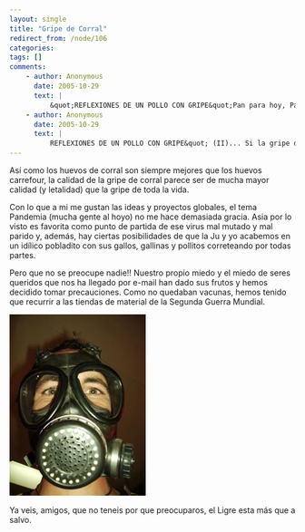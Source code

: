 ```yaml
---
layout: single
title: "Gripe de Corral"
redirect_from: /node/106
categories:
tags: []
comments: 
    - author: Anonymous
      date: 2005-10-29
      text: |
          &quot;REFLEXIONES DE UN POLLO CON GRIPE&quot;Pan para hoy, Pan-demia para mañana... Parará Papá? Parará Pachín?...12:47, hora peninsular. Men at work! Viviendo bajo la amenaza de un pandemia de desproporcionadas proporciones, un becario derrocha su tiempo, y los malpagados fondos del estado, en leer las correrías de su Willy Fog preferido.Y me pregunto... ¿No seré un Mesías? ¿No estará en mis manos el futuro de nuestro maltrecho planeta? Conozco a la gripe mejor que a mi madre (aunque está última es bastante más paciente conmigo) y, sin embargo, nuestro grado de complicidad se reduce a un vínculo lejano. Aun así, estoy haciendo lo posible para que os deje en paz en ese lejano país. ¿Mutaciones puntuales permitirán que sólo infecte a Bush, los Backstreet Boys y algún que otro desalmado? El desafío se antoja emocionante y las consecuencias de una pandemia global imprevisibles...¡Be aware of chicken! Para los menos anglosajones: &quot;No hables con pollos desconocidos. Si un pollo trata de darte un caramelo en la puerta del colegio, no lo cojas, porque puede llevar droga (con lo cara que está). Dale al pollo lo que es del pollo. Desconfía de todo pollo con dos cabezas. Pollo que no ve, corazón que no siente. Po&#39;llo no he sido. Los punkys con cresta no deben ser sacrificados y... Donde tengas el pollo no metas la polla&quot;.Entre el Pollo Pimpollo y la gripe del Pollo, la imagen del pollo en nuestra sociedad se está derrumbando. ¡A-pollemos al pollo (sin olvidarnos de la gallina)! ¿Qué sería de nosotros sin Marco Pollo? Siguiendo estos sabios consejos, tú y nuestra rubia favorita (que quieres que le haga si está tan buena) os mantendréis alejados de pandemias y polladas. Y sobre todo... ¡QUE NO CUNDA EL PÁNICO!Saludos del Papá de los pollos.  
    - author: Anonymous
      date: 2005-10-29
      text: |
          REFLEXIONES DE UN POLLO CON GRIPE&quot; (II)... Si la gripe del pollo es peligrosa, imagínate la del RE-POLLO...  
---
```

Así como los huevos de corral son siempre mejores que los huevos carrefour, la calidad de la gripe de corral parece ser de mucha mayor calidad (y letalidad) que la gripe de toda la vida.  

Con lo que a mi me gustan las ideas y proyectos globales, el tema Pandemia (mucha gente al hoyo) no me hace demasiada gracia. Asia por lo visto es favorita como punto de partida de ese virus mal mutado y mal parido y, además, hay ciertas posibilidades de que la Ju y yo acabemos en un idílico pobladito con sus gallos, gallinas y pollitos correteando por todas partes.  

Pero que no se preocupe nadie!! Nuestro propio miedo y el miedo de seres queridos que nos ha llegado por e-mail han dado sus frutos y hemos decidido tomar precauciones. Como no quedaban vacunas, hemos tenido que recurrir a las tiendas de material de la Segunda Guerra Mundial.  

![](/images/posts/2005-10-29-gripe-de-corral/IMG_0004.jpg)  

Ya veis, amigos, que no teneis por que preocuparos, el Ligre esta más que a salvo.
